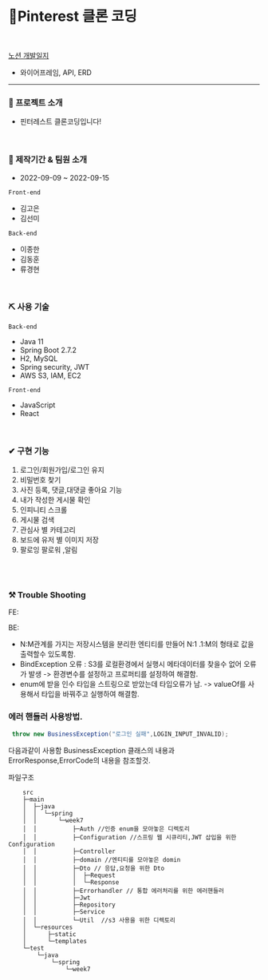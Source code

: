 # 📝Pinterest 클론 코딩
<br>

[노션 개발일지](https://www.notion.so/5-5f5481ee2c6a433da01ec4540dfcea1c#9a7b99f76050417dbc57fe5ddd0e628d)
- 와이어프레임, API, ERD

---

### 📌 프로젝트 소개
- 핀터레스트 클론코딩입니다!

<br>

### 📰 제작기간 & 팀원 소개
- 2022-09-09 ~ 2022-09-15

`Front-end`
- 김고은 
- 김선미

`Back-end`
- 이종한
- 김동훈
- 류경현

<br>

### ⛏ 사용 기술

`Back-end`
-   Java 11
-   Spring Boot 2.7.2
-   H2, MySQL
-   Spring security, JWT
-   AWS S3, IAM, EC2

`Front-end`

-   JavaScript
-   React

<br>

### ✔ 구현 기능

1. 로그인/회원가입/로그인 유지
2. 비밀번호 찾기 
3. 사진 등록, 댓글,대댓글 좋아요 기능
4. 내가 작성한 게시물 확인
5. 인피니티 스크롤
6. 게시물 검색 
7. 관심사 별 카테고리 
8. 보드에 유저 별 이미지 저장
9. 팔로잉 팔로워 ,알림

<br>

<br>

### ⚒ Trouble Shooting
FE:

BE:  
- N:M관계를 가지는 저장시스템을 분리한 엔티티를 만들어 N:1 .1:M의 형태로 값을 출력할수 있도록함.
- BindException 오류 : S3를 로컬환경에서 실행시 메타데이터를 찾을수 없어 오류가 발생 -> 환경변수를 설정하고 프로퍼티를 설정하여 해결함.
- enum에 받을 인수 타입을 스트링으로 받았는데 타입오류가 남. -> valueOf를 사용해서 타입을 바꿔주고 실행하여 해결함.


### 에러 핸들러 사용방법.

```java
 throw new BusinessException("로그인 실패",LOGIN_INPUT_INVALID);
```
다음과같이 사용함
BusinessException 클래스의 내용과 ErrorResponse,ErrorCode의 내용을 참조할것.


파일구조
```
    src
    ├─main
    │  ├─java
    │  │  └─spring
    │  │      └─week7
    │  │          ├─Auth //인증 enum을 모아놓은 디렉토리
    │  │          ├─Configuration //스프링 웹 시큐리티,JWT 삽입을 위한 Configuration
    │  │          ├─Controller
    │  │          ├─domain //엔티티를 모아놓은 domin
    │  │          ├─Dto // 응답,요청을 위한 Dto
    │  │          │  ├─Request
    │  │          │  └─Response
    │  │          ├─Errorhandler // 통합 에러처리를 위한 에러핸들러
    │  │          ├─Jwt
    │  │          ├─Repository
    │  │          ├─Service
    │  │          └─Util  //s3 사용을 위한 디렉토리
    │  └─resources
    │      ├─static
    │      └─templates
    └─test
        └─java
            └─spring
                └─week7


```

